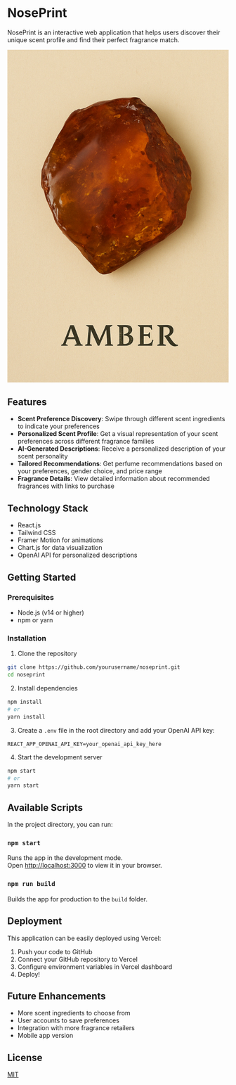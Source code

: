 # NosePrint

NosePrint is an interactive web application that helps users discover their unique scent profile and find their perfect fragrance match.

![NosePrint App](public/assets/images/amber.png)

## Features

- **Scent Preference Discovery**: Swipe through different scent ingredients to indicate your preferences
- **Personalized Scent Profile**: Get a visual representation of your scent preferences across different fragrance families
- **AI-Generated Descriptions**: Receive a personalized description of your scent personality
- **Tailored Recommendations**: Get perfume recommendations based on your preferences, gender choice, and price range
- **Fragrance Details**: View detailed information about recommended fragrances with links to purchase

## Technology Stack

- React.js
- Tailwind CSS
- Framer Motion for animations
- Chart.js for data visualization
- OpenAI API for personalized descriptions

## Getting Started

### Prerequisites

- Node.js (v14 or higher)
- npm or yarn

### Installation

1. Clone the repository
```bash
git clone https://github.com/yourusername/noseprint.git
cd noseprint
```

2. Install dependencies
```bash
npm install
# or
yarn install
```

3. Create a `.env` file in the root directory and add your OpenAI API key:
```
REACT_APP_OPENAI_API_KEY=your_openai_api_key_here
```

4. Start the development server
```bash
npm start
# or
yarn start
```

## Available Scripts

In the project directory, you can run:

### `npm start`

Runs the app in the development mode.\
Open [http://localhost:3000](http://localhost:3000) to view it in your browser.

### `npm run build`

Builds the app for production to the `build` folder.

## Deployment

This application can be easily deployed using Vercel:

1. Push your code to GitHub
2. Connect your GitHub repository to Vercel
3. Configure environment variables in Vercel dashboard
4. Deploy!

## Future Enhancements

- More scent ingredients to choose from
- User accounts to save preferences
- Integration with more fragrance retailers
- Mobile app version

## License

[MIT](LICENSE)
